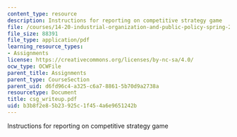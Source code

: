 ```yaml
---
content_type: resource
description: Instructions for reporting on competitive strategy game
file: /courses/14-20-industrial-organization-and-public-policy-spring-2003/b3b8f2e85b23925c1f454a6e9651242b_csg_writeup.pdf
file_size: 88391
file_type: application/pdf
learning_resource_types:
- Assignments
license: https://creativecommons.org/licenses/by-nc-sa/4.0/
ocw_type: OCWFile
parent_title: Assignments
parent_type: CourseSection
parent_uid: d6fd96c4-a325-c6a7-8861-5b70d9a2738a
resourcetype: Document
title: csg_writeup.pdf
uid: b3b8f2e8-5b23-925c-1f45-4a6e9651242b
---
```

Instructions for reporting on competitive strategy game